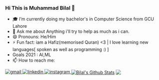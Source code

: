 ### Hi This is Muhammad Bilal 👋

- 🎓 I’m currently doing my bachelor's in Computer Science from GCU Lahore
- 💬 Ask me about Anything i'll try to help as much as i can.
- 😄 Pronouns: He/Him
- ⚡ Fun fact: iam a Hafiz(memorised Quran) <3 | I love learning new languages[ spoken as well as programming :) ]
- Goals 2021 : AI,ML
- 📫 How to reach me: 
<a href="mailto:mbilal.sajjad951@gmail.com" target="_blank" rel="nofollow noopener noreferrer">
  <img alt="gmail" src="https://img.shields.io/badge/gmail-%23D14836.svg?&style=for-the-badge&logo=Gmail&logoColor=white"/>
</a>
<a href="https://www.linkedin.com/in/mobilal951/" target="_blank" rel="nofollow noopener noreferrer">
  <img alt="linkedin" src="https://img.shields.io/badge/linkedin-%230077B5.svg?&style=for-the-badge&logo=linkedIn&logoColor=white"/>
</a>
<a href="https://www.instagram.com/mohammad_bilal951/" target="_blank" rel="nofollow noopener noreferrer">
  <img alt="instagram" src="https://img.shields.io/badge/Instagram-E4405F?style=for-the-badge&logo=instagram&logoColor=white"/>
</a>


<a href="https://github.com/mohammadbilal951">
<img align="center" alt="Bilal's Github Stats" src="https://github-readme-stats.codestackr.vercel.app/api?username=mohammadbilal951&show_icons=true&hide_border=true&count_private=true&include_all_commits=true&theme=radical" /></a>

<a href="https://github.com/mohammadbilal951">
  <img align="center" src="https://github-readme-stats.anuraghazra1.vercel.app/api/top-langs/?username=mohammadbilal951&layout=compact&theme=radical" />
</a>
